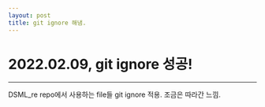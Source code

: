 ```yaml
---
layout: post
title: git ignore 해냄.
---
```


# 2022.02.09, git ignore 성공!
---
DSML_re repo에서 사용하는 file들 git ignore 적용.
조금은 따라간 느낌.